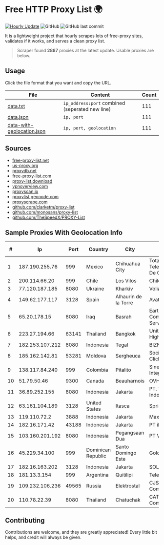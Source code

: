 
# Free HTTP Proxy List 🌍

[![Hourly Update](https://github.com/mertguvencli/http-proxy-list/actions/workflows/main.yml/badge.svg?branch=main)](https://github.com/mertguvencli/http-proxy-list/actions/workflows/main.yml)
![GitHub](https://img.shields.io/github/license/mertguvencli/http-proxy-list)
![GitHub last commit](https://img.shields.io/github/last-commit/mertguvencli/http-proxy-list)

It is a lightweight project that hourly scrapes lots of free-proxy sites, validates if it works, and serves a clean proxy list.


> Scraper found **2887** proxies at the latest update. Usable proxies are below.

## Usage

Click the file format that you want and copy the URL.


|File|Content|Count|
|----|-------|-----|
|[data.txt](https://raw.githubusercontent.com/mertguvencli/http-proxy-list/main/proxy-list/data.txt)|`ip_address:port` combined (seperated new line)|111|
|[data.json](https://raw.githubusercontent.com/mertguvencli/http-proxy-list/main/proxy-list/data.json)|`ip, port`|111|
|[data-with-geolocation.json](https://raw.githubusercontent.com/mertguvencli/http-proxy-list/main/proxy-list/data-with-geolocation.json)|`ip, port, geolocation`|111|

## Sources

* [free-proxy-list.net](https://free-proxy-list.net)
* [us-proxy.org](https://www.us-proxy.org)
* [proxydb.net](http://proxydb.net)
* [free-proxy-list.com](https://free-proxy-list.com/?page=&port=&type%5B%5D=http&type%5B%5D=https&up_time=0&search=Search)
* [proxy-list.download](https://www.proxy-list.download/HTTP)
* [vpnoverview.com](https://vpnoverview.com/privacy/anonymous-browsing/free-proxy-servers)
* [proxyscan.io](https://www.proxyscan.io)
* [proxylist.geonode.com](https://proxylist.geonode.com/api/proxy-list?limit=300&page=1&sort_by=lastChecked&sort_type=desc&protocols=http,https)
* [proxyscrape.com](https://api.proxyscrape.com/v2/?request=displayproxies&protocol=http&timeout=10000&country=all&ssl=all&anonymity=all)
* [github.com/clarketm/proxy-list](https://raw.githubusercontent.com/clarketm/proxy-list/master/proxy-list-raw.txt)
* [github.com/monosans/proxy-list](https://raw.githubusercontent.com/monosans/proxy-list/main/proxies/http.txt)
* [github.com/TheSpeedX/PROXY-List](https://raw.githubusercontent.com/TheSpeedX/PROXY-List/master/http.txt)


## Sample Proxies With Geolocation Info

|#|Ip|Port|Country|City|Internet Service Provider|
|-|--|----|-------|----|-------------------------|
|1|187.190.255.76|999|Mexico|Chihuahua City|Total Play Telecomunicaciones SA De CV|
|2|200.114.66.20|999|Chile|Los Vilos|Chile TV Cable S.A.|
|3|77.120.187.185|8080|Ukraine|Kharkiv|Volia Kharkov|
|4|149.62.177.117|3128|Spain|Alhaurin de la Torre|Avatel Telecom|
|5|65.20.178.15|8080|Iraq|Basrah|EarthLink Ltd. Communications&Internet Services|
|6|223.27.194.66|63141|Thailand|Bangkok|United Information Highway Co., Ltd.|
|7|182.253.107.212|8080|Indonesia|Tegal|BIZNET|
|8|185.162.142.81|53281|Moldova|Sergheuca|Societatea Comerciala Click-COM SRL|
|9|138.117.84.240|999|Colombia|Pitalito|Sinergy Soluciones Integrales|
|10|51.79.50.46|9300|Canada|Beauharnois|OVH SAS|
|11|36.89.252.155|8080|Indonesia|Jakarta|PT. Telekomunikasi Indonesia|
|12|63.161.104.189|3128|United States|Itasca|Sprint|
|13|119.110.72.2|3888|Indonesia|Jakarta|Maxindo|
|14|182.16.171.42|43188|Indonesia|Jakarta|PT iForte Global Internet|
|15|103.160.201.192|8080|Indonesia|Pegangsaan Dua|PT Viriya Surya Abadi|
|16|45.229.34.100|999|Dominican Republic|Santo Domingo Este|Gold Data C.A.|
|17|182.16.163.202|3128|Indonesia|Jakarta|SOLUSINET|
|18|181.13.3.154|999|Argentina|Quitilipi|Telecom Argentina S.A|
|19|109.232.106.236|49565|Russia|Elektrostal|CJSC Thyphone Communications 106|
|20|110.78.22.39|8080|Thailand|Chatuchak|CAT Telecom Public Company Limited|



## Contributing

Contributions are welcome, and they are greatly appreciated! Every
little bit helps, and credit will always be given.

